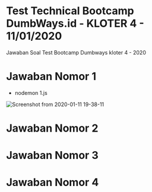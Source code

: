 # Test Technical Bootcamp DumbWays.id - KLOTER 4 - 11/01/2020
Jawaban Soal Test Bootcamp Dumbways kloter 4 - 2020

# Jawaban Nomor 1
* nodemon 1.js

![Screenshot from 2020-01-11 19-38-11](https://user-images.githubusercontent.com/55979870/72204407-16cf7200-34aa-11ea-9634-514789da68ab.png)

# Jawaban Nomor 2 

# Jawaban Nomor 3 

# Jawaban Nomor 4

